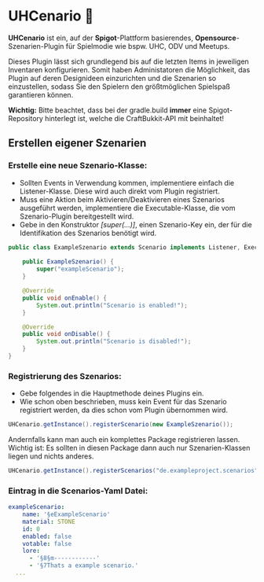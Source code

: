 # UHCenario 👾

<b>UHCenario</b> ist ein, auf der <b>Spigot</b>-Plattform basierendes, <b>Opensource</b>-Szenarien-Plugin für Spielmodie wie bspw. UHC, ODV und Meetups.

Dieses Plugin lässt sich grundlegend bis auf die letzten Items in jeweiligen Inventaren konfigurieren.
Somit haben Administatoren die Möglichkeit, das Plugin auf deren Designideen einzurichten und die Szenarien so einzustellen,
sodass Sie den Spielern den größtmöglichen Spielspaß garantieren können.

**Wichtig:** Bitte beachtet, dass bei der gradle.build <b>immer</b> eine Spigot-Repository hinterlegt ist, welche die CraftBukkit-API mit beinhaltet!

## Erstellen eigener Szenarien

### Erstelle eine neue Szenario-Klasse:
- Sollten Events in Verwendung kommen, implementiere einfach die Listener-Klasse.
  Diese wird auch direkt vom Plugin registriert.
- Muss eine Aktion beim Aktivieren/Deaktivieren eines Szenarios ausgeführt werden, implementiere die Executable-Klasse,
  die vom Szenario-Plugin bereitgestellt wird.
- Gebe in den Konstruktor _[super(...)]_, einen Szenario-Key ein, der für die Identifikation des Szenarios benötigt wird.
```java
public class ExampleSzenario extends Scenario implements Listener, Executable {
    
    public ExampleSzenario() {
        super("exampleScenario");
    }

    @Override
    public void onEnable() {
        System.out.println("Scenario is enabled!");
    }

    @Override
    public void onDisable() {
        System.out.println("Scenario is disabled!");
    }
}
```
### Registrierung des Szenarios:
- Gebe folgendes in die Hauptmethode deines Plugins ein.
- Wie schon oben beschrieben, muss kein Event für das Szenario registriert werden, da dies schon vom Plugin übernommen wird.
```java
UHCenario.getInstance().registerScenario(new ExampleSzenario());
```

Andernfalls kann man auch ein komplettes Package registrieren lassen.<br>
Wichtig ist: Es sollten in diesen Package dann auch nur Szenarien-Klassen liegen und nichts anderes. 
```java
UHCenario.getInstance().registerScenarios("de.exampleproject.scenarios");
```


### Eintrag in die Scenarios-Yaml Datei:
```yaml
exampleScenario:
    name: '§eExampleScenario'
    material: STONE
    id: 0
    enabled: false
    votable: false
    lore:
      - '§8§m------------'
      - '§7Thats a example scenario.'
  ...
```
